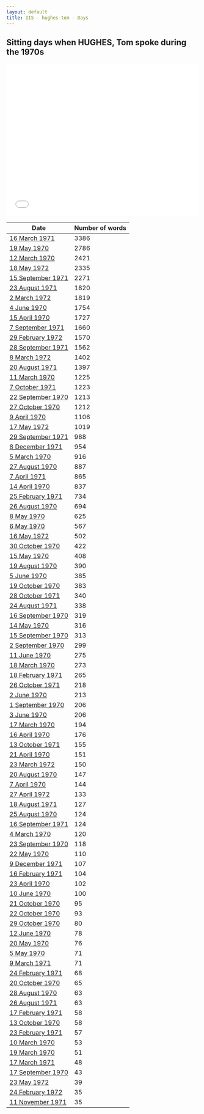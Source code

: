 ```yaml
---
layout: default
title: IIS - hughes-tom - Days
---
```

## Sitting days when HUGHES, Tom spoke during the 1970s

<iframe width="100%" height="400" frameborder="0" scrolling="no" src="//plot.ly/~wragge/1383.embed"></iframe>

| Date | Number of words |
|--------------|----------------|
|[16 March 1971](https://historichansard.net/hofreps/1971/19710316_reps_27_hor71/)|3386|
|[19 May 1970](https://historichansard.net/hofreps/1970/19700519_reps_27_hor67/)|2786|
|[12 March 1970](https://historichansard.net/hofreps/1970/19700312_reps_27_hor66/)|2421|
|[18 May 1972](https://historichansard.net/hofreps/1972/19720518_reps_27_hor78/)|2335|
|[15 September 1971](https://historichansard.net/hofreps/1971/19710915_reps_27_hor73/)|2271|
|[23 August 1971](https://historichansard.net/hofreps/1971/19710823_reps_27_hor73/)|1820|
|[2 March 1972](https://historichansard.net/hofreps/1972/19720302_reps_27_hor76/)|1819|
|[4 June 1970](https://historichansard.net/hofreps/1970/19700604_reps_27_hor68/)|1754|
|[15 April 1970](https://historichansard.net/hofreps/1970/19700415_reps_27_hor66/)|1727|
|[7 September 1971](https://historichansard.net/hofreps/1971/19710907_reps_27_hor73/)|1660|
|[29 February 1972](https://historichansard.net/hofreps/1972/19720229_reps_27_hor76/)|1570|
|[28 September 1971](https://historichansard.net/hofreps/1971/19710928_reps_27_hor74/)|1562|
|[8 March 1972](https://historichansard.net/hofreps/1972/19720308_reps_27_hor76/)|1402|
|[20 August 1971](https://historichansard.net/hofreps/1971/19710820_reps_27_hor73/)|1397|
|[11 March 1970](https://historichansard.net/hofreps/1970/19700311_reps_27_hor66/)|1225|
|[7 October 1971](https://historichansard.net/hofreps/1971/19711007_reps_27_hor74/)|1223|
|[22 September 1970](https://historichansard.net/hofreps/1970/19700922_reps_27_hor69/)|1213|
|[27 October 1970](https://historichansard.net/hofreps/1970/19701027_reps_27_hor70/)|1212|
|[9 April 1970](https://historichansard.net/hofreps/1970/19700409_reps_27_hor66/)|1106|
|[17 May 1972](https://historichansard.net/hofreps/1972/19720517_reps_27_hor78/)|1019|
|[29 September 1971](https://historichansard.net/hofreps/1971/19710929_reps_27_hor74/)|988|
|[8 December 1971](https://historichansard.net/hofreps/1971/19711208_reps_27_hor75/)|954|
|[5 March 1970](https://historichansard.net/hofreps/1970/19700305_reps_27_hor66/)|916|
|[27 August 1970](https://historichansard.net/hofreps/1970/19700827_reps_27_hor69/)|887|
|[7 April 1971](https://historichansard.net/hofreps/1971/19710407_reps_27_hor72/)|865|
|[14 April 1970](https://historichansard.net/hofreps/1970/19700414_reps_27_hor66/)|837|
|[25 February 1971](https://historichansard.net/hofreps/1971/19710225_reps_27_hor71/)|734|
|[26 August 1970](https://historichansard.net/hofreps/1970/19700826_reps_27_hor69/)|694|
|[8 May 1970](https://historichansard.net/hofreps/1970/19700508_reps_27_hor67/)|625|
|[6 May 1970](https://historichansard.net/hofreps/1970/19700506_reps_27_hor67/)|567|
|[16 May 1972](https://historichansard.net/hofreps/1972/19720516_reps_27_hor78/)|502|
|[30 October 1970](https://historichansard.net/hofreps/1970/19701030_reps_27_hor70/)|422|
|[15 May 1970](https://historichansard.net/hofreps/1970/19700515_reps_27_hor67/)|408|
|[19 August 1970](https://historichansard.net/hofreps/1970/19700819_reps_27_hor69/)|390|
|[5 June 1970](https://historichansard.net/hofreps/1970/19700605_reps_27_hor68/)|385|
|[19 October 1970](https://historichansard.net/hofreps/1970/19701019_reps_27_hor70/)|383|
|[28 October 1971](https://historichansard.net/hofreps/1971/19711028_reps_27_hor74/)|340|
|[24 August 1971](https://historichansard.net/hofreps/1971/19710824_reps_27_hor73/)|338|
|[16 September 1970](https://historichansard.net/hofreps/1970/19700916_reps_27_hor69/)|319|
|[14 May 1970](https://historichansard.net/hofreps/1970/19700514_reps_27_hor67/)|316|
|[15 September 1970](https://historichansard.net/hofreps/1970/19700915_reps_27_hor69/)|313|
|[2 September 1970](https://historichansard.net/hofreps/1970/19700902_reps_27_hor69/)|299|
|[11 June 1970](https://historichansard.net/hofreps/1970/19700611_reps_27_hor68/)|275|
|[18 March 1970](https://historichansard.net/hofreps/1970/19700318_reps_27_hor66/)|273|
|[18 February 1971](https://historichansard.net/hofreps/1971/19710218_reps_27_hor71/)|265|
|[26 October 1971](https://historichansard.net/hofreps/1971/19711026_reps_27_hor74/)|218|
|[2 June 1970](https://historichansard.net/hofreps/1970/19700602_reps_27_hor68/)|213|
|[1 September 1970](https://historichansard.net/hofreps/1970/19700901_reps_27_hor69/)|206|
|[3 June 1970](https://historichansard.net/hofreps/1970/19700603_reps_27_hor68/)|206|
|[17 March 1970](https://historichansard.net/hofreps/1970/19700317_reps_27_hor66/)|194|
|[16 April 1970](https://historichansard.net/hofreps/1970/19700416_reps_27_hor66/)|176|
|[13 October 1971](https://historichansard.net/hofreps/1971/19711013_reps_27_hor74/)|155|
|[21 April 1970](https://historichansard.net/hofreps/1970/19700421_reps_27_hor67/)|151|
|[23 March 1972](https://historichansard.net/hofreps/1972/19720323_reps_27_hor76/)|150|
|[20 August 1970](https://historichansard.net/hofreps/1970/19700820_reps_27_hor69/)|147|
|[7 April 1970](https://historichansard.net/hofreps/1970/19700407_reps_27_hor66/)|144|
|[27 April 1972](https://historichansard.net/hofreps/1972/19720427_reps_27_hor77/)|133|
|[18 August 1971](https://historichansard.net/hofreps/1971/19710818_reps_27_hor73/)|127|
|[25 August 1970](https://historichansard.net/hofreps/1970/19700825_reps_27_hor69/)|124|
|[16 September 1971](https://historichansard.net/hofreps/1971/19710916_reps_27_hor73/)|124|
|[4 March 1970](https://historichansard.net/hofreps/1970/19700304_reps_27_hor66/)|120|
|[23 September 1970](https://historichansard.net/hofreps/1970/19700923_reps_27_hor69/)|118|
|[22 May 1970](https://historichansard.net/hofreps/1970/19700522_reps_27_hor67/)|110|
|[9 December 1971](https://historichansard.net/hofreps/1971/19711209_reps_27_hor75/)|107|
|[16 February 1971](https://historichansard.net/hofreps/1971/19710216_reps_27_hor71/)|104|
|[23 April 1970](https://historichansard.net/hofreps/1970/19700423_reps_27_hor67/)|102|
|[10 June 1970](https://historichansard.net/hofreps/1970/19700610_reps_27_hor68/)|100|
|[21 October 1970](https://historichansard.net/hofreps/1970/19701021_reps_27_hor70/)|95|
|[22 October 1970](https://historichansard.net/hofreps/1970/19701022_reps_27_hor70/)|93|
|[29 October 1970](https://historichansard.net/hofreps/1970/19701029_reps_27_hor70/)|80|
|[12 June 1970](https://historichansard.net/hofreps/1970/19700612_reps_27_hor68/)|78|
|[20 May 1970](https://historichansard.net/hofreps/1970/19700520_reps_27_hor67/)|76|
|[5 May 1970](https://historichansard.net/hofreps/1970/19700505_reps_27_hor67/)|71|
|[9 March 1971](https://historichansard.net/hofreps/1971/19710309_reps_27_hor71/)|71|
|[24 February 1971](https://historichansard.net/hofreps/1971/19710224_reps_27_hor71/)|68|
|[20 October 1970](https://historichansard.net/hofreps/1970/19701020_reps_27_hor70/)|65|
|[28 August 1970](https://historichansard.net/hofreps/1970/19700828_reps_27_hor69/)|63|
|[26 August 1971](https://historichansard.net/hofreps/1971/19710826_reps_27_hor73/)|63|
|[17 February 1971](https://historichansard.net/hofreps/1971/19710217_reps_27_hor71/)|58|
|[13 October 1970](https://historichansard.net/hofreps/1970/19701013_reps_27_hor70/)|58|
|[23 February 1971](https://historichansard.net/hofreps/1971/19710223_reps_27_hor71/)|57|
|[10 March 1970](https://historichansard.net/hofreps/1970/19700310_reps_27_hor66/)|53|
|[19 March 1970](https://historichansard.net/hofreps/1970/19700319_reps_27_hor66/)|51|
|[17 March 1971](https://historichansard.net/hofreps/1971/19710317_reps_27_hor71/)|48|
|[17 September 1970](https://historichansard.net/hofreps/1970/19700917_reps_27_hor69/)|43|
|[23 May 1972](https://historichansard.net/hofreps/1972/19720523_reps_27_hor78/)|39|
|[24 February 1972](https://historichansard.net/hofreps/1972/19720224_reps_27_hor76/)|35|
|[11 November 1971](https://historichansard.net/hofreps/1971/19711111_reps_27_hor75/)|35|
